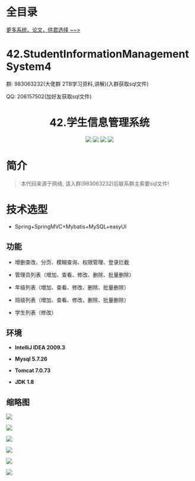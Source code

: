 # 全目录

[更多系统、论文，供君选择 ~~>](https://www.yuque.com/wisebit/blog)
# 42.StudentInformationManagementSystem4

<p>群: 983063232(大佬群 2TB学习资料,讲解)(入群获取sql文件)</p>
<p>QQ: 206157502(加好友获取sql文件)</p>

<p><h1 align="center">42.学生信息管理系统</h1></p>

<p align="center">
	<img src="https://img.shields.io/badge/jdk-1.8-orange.svg"/>
    <img src="https://img.shields.io/badge/spring-5.x-lightgrey.svg"/>
    <img src="https://img.shields.io/badge/springmvc-3.x-blue.svg"/>
    <img src="https://img.shields.io/badge/mybatis-3.x-blue.svg"/>
</p>

# 简介

> 本代码来源于网络, 请入群(983063232)后联系群主索要sql文件!
>
>
# 技术选型

- Spring+SpringMVC+Mybatis+MySQL+easyUI

## 功能

- 增删查改、分页、模糊查询、权限管理、登录拦截

- 管理员列表（增加、查看、修改、删除、批量删除）
- 年级列表（增加、查看、修改、删除、批量删除）
- 班级列表（增加、查看、修改、删除、批量删除）
- 学生列表（修改）


## 环境

- <b>IntelliJ IDEA 2009.3</b>

- <b>Mysql 5.7.26</b>

- <b>Tomcat 7.0.73</b>

- <b>JDK 1.8</b>


## 缩略图

![](https://bitwise.oss-cn-heyuan.aliyuncs.com/2024/9/10/266582c8-d810-4985-a22e-0a974a5cf4e1.png)

![](https://bitwise.oss-cn-heyuan.aliyuncs.com/2024/9/10/235b9a4c-a265-423e-93d3-9c6aadcd1f7a.png)

![](https://bitwise.oss-cn-heyuan.aliyuncs.com/2024/9/10/78459dad-7717-4b2c-9a45-d8a96cf85c80.png)

![](https://bitwise.oss-cn-heyuan.aliyuncs.com/2024/9/10/2b3ea74a-ff52-4909-a94f-a6d651164c86.png)

![](https://bitwise.oss-cn-heyuan.aliyuncs.com/2024/9/10/6ccb779d-5974-4ab9-acf3-18dcdfad0456.png)

![](https://bitwise.oss-cn-heyuan.aliyuncs.com/2024/9/10/ce34e143-88ce-4d58-ac1d-3a90ee06f493.png)



